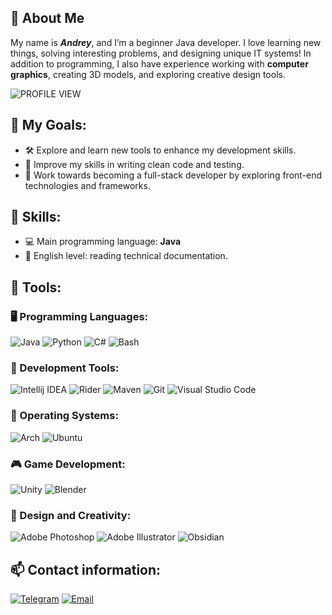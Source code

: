 ## 👋 About Me
My name is ***Andrey***, and I’m a beginner Java developer.
I love learning new things, solving interesting problems, and designing unique IT systems!
In addition to programming, I also have experience working with **computer graphics**, creating 3D models, and exploring creative design tools.

![PROFILE VIEW](https://komarev.com/ghpvc/?username=MrDoodeth&label=PROFILE+VIEWS&style=flat-square)

## 🎯 My Goals:
- 🛠️ Explore and learn new tools to enhance my development skills.
- 🌱 Improve my skills in writing clean code and testing.
- 🚀 Work towards becoming a full-stack developer by exploring front-end technologies and frameworks.

## 🌟 Skills:
- 💻 Main programming language: **Java**
- 📖 English level: reading technical documentation.

## 🔧 Tools:

### 🖥️ Programming Languages:
![Java](https://camo.githubusercontent.com/bea90da226e09b503e6c8fde824f4816b98dcf30cd31e803006bf6335af06890/68747470733a2f2f696d672e736869656c64732e696f2f62616467652f6a6176612d2532334544384230302e7376673f7374796c653d666f722d7468652d6261646765266c6f676f3d6f70656e6a646b266c6f676f436f6c6f723d7768697465)
![Python](https://img.shields.io/badge/Python-%233776AB?style=for-the-badge&logo=python&logoColor=%23ffdc52)
![C#](https://img.shields.io/badge/C%23-%23bc74d9?style=for-the-badge&logoColor=white)
![Bash](https://img.shields.io/badge/Shell_Script-%234EAA25?style=for-the-badge&logo=gnubash&logoColor=white)

### 🧰 Development Tools:  
![Intellij IDEA](https://img.shields.io/badge/Intellij%20IDEA-%23000000?style=for-the-badge&logo=intellijidea&logoColor=white)
![Rider](https://img.shields.io/badge/rider-%23000000?style=for-the-badge&logo=rider)
![Maven](https://img.shields.io/badge/Maven-%23C71A36?style=for-the-badge&logo=apachemaven&logoColor=white)
![Git](https://img.shields.io/badge/Git-%23F05032?style=for-the-badge&logo=git&logoColor=white)
![Visual Studio Code](https://img.shields.io/badge/Visual%20Studio%20Code-%2321a7f0?style=for-the-badge)

### 🐧 Operating Systems:  
![Arch](https://img.shields.io/badge/arch_linux-%231793D1?style=for-the-badge&logo=archlinux&logoColor=white)
![Ubuntu](https://img.shields.io/badge/ubuntu-%23E95420?style=for-the-badge&logo=ubuntu&logoColor=white)

### 🎮 Game Development:
![Unity](https://img.shields.io/badge/Unity-%23FFFFFF?style=for-the-badge&logo=unity&logoColor=%23818181)
![Blender](https://img.shields.io/badge/blender-%23E87D0D?style=for-the-badge&logo=blender&logoColor=white)

### 🎨 Design and Creativity:  
![Adobe Photoshop](https://img.shields.io/badge/Adobe%20Photoshop-%2331a8ff?style=for-the-badge)
![Adobe Illustrator](https://img.shields.io/badge/Adobe%20Illustrator-%23ff9b00?style=for-the-badge)
![Obsidian](https://img.shields.io/badge/Obsidian-%237C3AED?style=for-the-badge&logo=obsidian)

## 📫 Contact information:
[![Telegram](https://img.shields.io/badge/telegram-%231a31d7?style=for-the-badge&logo=telegram&logoColor=white&color=%2326A5E4)](https://t.me/MrDoodeth)
[![Email](https://img.shields.io/badge/Email-%235f01d1?style=for-the-badge&logo=maildotru&logoColor=white)](mailto:mrdoodeth@yahoo.com)
